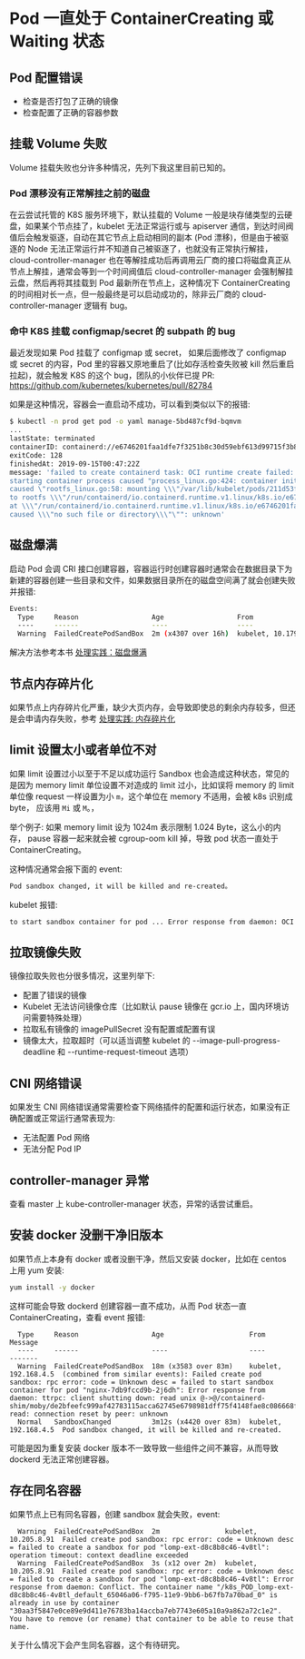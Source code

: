 # Pod 一直处于 ContainerCreating 或 Waiting 状态

## Pod 配置错误

* 检查是否打包了正确的镜像
* 检查配置了正确的容器参数

## 挂载 Volume 失败

Volume 挂载失败也分许多种情况，先列下我这里目前已知的。

### Pod 漂移没有正常解挂之前的磁盘

在云尝试托管的 K8S 服务环境下，默认挂载的 Volume 一般是块存储类型的云硬盘，如果某个节点挂了，kubelet 无法正常运行或与 apiserver 通信，到达时间阀值后会触发驱逐，自动在其它节点上启动相同的副本 (Pod 漂移)，但是由于被驱逐的 Node 无法正常运行并不知道自己被驱逐了，也就没有正常执行解挂，cloud-controller-manager 也在等解挂成功后再调用云厂商的接口将磁盘真正从节点上解挂，通常会等到一个时间阀值后 cloud-controller-manager 会强制解挂云盘，然后再将其挂载到 Pod 最新所在节点上，这种情况下 ContainerCreating 的时间相对长一点，但一般最终是可以启动成功的，除非云厂商的 cloud-controller-manager 逻辑有 bug。

### 命中 K8S 挂载 configmap/secret 的 subpath 的 bug

最近发现如果 Pod 挂载了 configmap 或 secret， 如果后面修改了 configmap 或 secret 的内容，Pod 里的容器又原地重启了(比如存活检查失败被 kill 然后重启拉起)，就会触发 K8S 的这个 bug，团队的小伙伴已提 PR: https://github.com/kubernetes/kubernetes/pull/82784

如果是这种情况，容器会一直启动不成功，可以看到类似以下的报错:

``` bash
$ kubectl -n prod get pod -o yaml manage-5bd487cf9d-bqmvm
...
lastState: terminated
containerID: containerd://e6746201faa1dfe7f3251b8c30d59ebf613d99715f3b800740e587e681d2a903
exitCode: 128
finishedAt: 2019-09-15T00:47:22Z
message: 'failed to create containerd task: OCI runtime create failed: container_linux.go:345:
starting container process caused "process_linux.go:424: container init
caused \"rootfs_linux.go:58: mounting \\\"/var/lib/kubelet/pods/211d53f4-d08c-11e9-b0a7-b6655eaf02a6/volume-subpaths/manage-config-volume/manage/0\\\"
to rootfs \\\"/run/containerd/io.containerd.runtime.v1.linux/k8s.io/e6746201faa1dfe7f3251b8c30d59ebf613d99715f3b800740e587e681d2a903/rootfs\\\"
at \\\"/run/containerd/io.containerd.runtime.v1.linux/k8s.io/e6746201faa1dfe7f3251b8c30d59ebf613d99715f3b800740e587e681d2a903/rootfs/app/resources/application.properties\\\"
caused \\\"no such file or directory\\\"\"": unknown'
```

## 磁盘爆满

启动 Pod 会调 CRI 接口创建容器，容器运行时创建容器时通常会在数据目录下为新建的容器创建一些目录和文件，如果数据目录所在的磁盘空间满了就会创建失败并报错:

```bash
Events:
  Type     Reason                  Age                  From                   Message
  ----     ------                  ----                 ----                   -------
  Warning  FailedCreatePodSandBox  2m (x4307 over 16h)  kubelet, 10.179.80.31  (combined from similar events): Failed create pod sandbox: rpc error: code = Unknown desc = failed to create a sandbox for pod "apigateway-6dc48bf8b6-l8xrw": Error response from daemon: mkdir /var/lib/docker/aufs/mnt/1f09d6c1c9f24e8daaea5bf33a4230de7dbc758e3b22785e8ee21e3e3d921214-init: no space left on device
```

解决方法参考本书 [处理实践：磁盘爆满](/troubleshooting/handle/disk-full.md)

## 节点内存碎片化

如果节点上内存碎片化严重，缺少大页内存，会导致即使总的剩余内存较多，但还是会申请内存失败，参考 [处理实践: 内存碎片化](/troubleshooting/handle/memory-fragmentation.md)

## limit 设置太小或者单位不对

如果 limit 设置过小以至于不足以成功运行 Sandbox 也会造成这种状态，常见的是因为 memory limit 单位设置不对造成的 limit 过小，比如误将 memory 的 limit 单位像 request 一样设置为小 `m`，这个单位在 memory 不适用，会被 k8s 识别成 byte，  应该用 `Mi` 或 `M`。，

举个例子: 如果 memory limit 设为 1024m 表示限制 1.024 Byte，这么小的内存， pause 容器一起来就会被 cgroup-oom kill 掉，导致 pod 状态一直处于 ContainerCreating。

这种情况通常会报下面的 event:

``` txt
Pod sandbox changed, it will be killed and re-created。
```

kubelet 报错:

``` txt
to start sandbox container for pod ... Error response from daemon: OCI runtime create failed: container_linux.go:348: starting container process caused "process_linux.go:301: running exec setns process for init caused \"signal: killed\"": unknown
```

## 拉取镜像失败

镜像拉取失败也分很多情况，这里列举下:

* 配置了错误的镜像
* Kubelet 无法访问镜像仓库（比如默认 pause 镜像在 gcr.io 上，国内环境访问需要特殊处理）
* 拉取私有镜像的 imagePullSecret 没有配置或配置有误
* 镜像太大，拉取超时（可以适当调整 kubelet 的 --image-pull-progress-deadline 和 --runtime-request-timeout 选项）

## CNI 网络错误

如果发生 CNI 网络错误通常需要检查下网络插件的配置和运行状态，如果没有正确配置或正常运行通常表现为:

* 无法配置 Pod 网络
* 无法分配 Pod IP

## controller-manager 异常

查看 master 上 kube-controller-manager 状态，异常的话尝试重启。

## 安装 docker 没删干净旧版本

如果节点上本身有 docker 或者没删干净，然后又安装 docker，比如在 centos 上用 yum 安装:

``` bash
yum install -y docker
```

这样可能会导致 dockerd 创建容器一直不成功，从而 Pod 状态一直 ContainerCreating，查看 event 报错:

```
  Type     Reason                  Age                     From                  Message
  ----     ------                  ----                    ----                  -------
  Warning  FailedCreatePodSandBox  18m (x3583 over 83m)    kubelet, 192.168.4.5  (combined from similar events): Failed create pod sandbox: rpc error: code = Unknown desc = failed to start sandbox container for pod "nginx-7db9fccd9b-2j6dh": Error response from daemon: ttrpc: client shutting down: read unix @->@/containerd-shim/moby/de2bfeefc999af42783115acca62745e6798981dff75f4148fae8c086668f667/shim.sock: read: connection reset by peer: unknown
  Normal   SandboxChanged          3m12s (x4420 over 83m)  kubelet, 192.168.4.5  Pod sandbox changed, it will be killed and re-created.
```

可能是因为重复安装 docker 版本不一致导致一些组件之间不兼容，从而导致 dockerd 无法正常创建容器。

## 存在同名容器

如果节点上已有同名容器，创建 sandbox 就会失败，event:

```
  Warning  FailedCreatePodSandBox  2m                kubelet, 10.205.8.91  Failed create pod sandbox: rpc error: code = Unknown desc = failed to create a sandbox for pod "lomp-ext-d8c8b8c46-4v8tl": operation timeout: context deadline exceeded
  Warning  FailedCreatePodSandBox  3s (x12 over 2m)  kubelet, 10.205.8.91  Failed create pod sandbox: rpc error: code = Unknown desc = failed to create a sandbox for pod "lomp-ext-d8c8b8c46-4v8tl": Error response from daemon: Conflict. The container name "/k8s_POD_lomp-ext-d8c8b8c46-4v8tl_default_65046a06-f795-11e9-9bb6-b67fb7a70bad_0" is already in use by container "30aa3f5847e0ce89e9d411e76783ba14accba7eb7743e605a10a9a862a72c1e2". You have to remove (or rename) that container to be able to reuse that name.
```

关于什么情况下会产生同名容器，这个有待研究。
